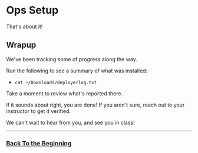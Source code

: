 # Ops Setup

That's about it!

## Wrapup

We've been tracking some of progress along the way. 

Run the following to see a summary of what was installed:

- `cat ~/Downloads/deployerlog.txt`

Take a moment to review what's reported there.

If it sounds about right, you are done! If you aren't sure, reach out to your instructor to get it verified. 

We can't wait to hear from you, and see you in class!

---

### [Back To the Beginning](../README.md)
